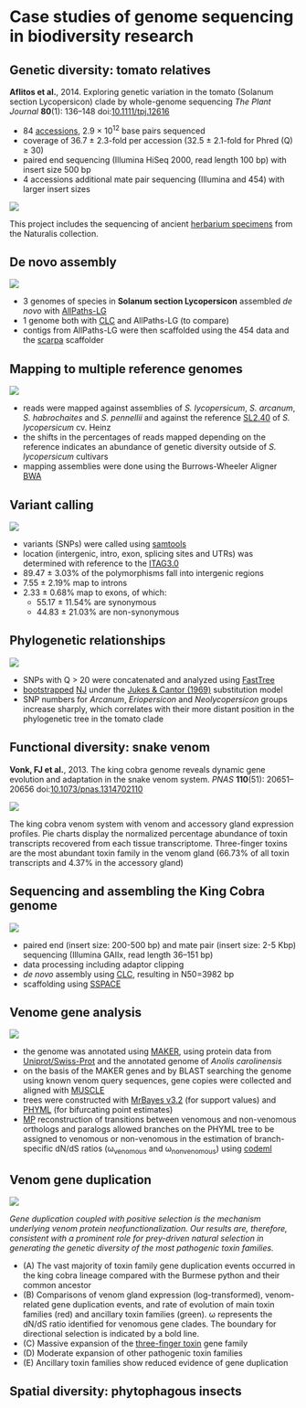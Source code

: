 Case studies of genome sequencing in biodiversity research
==========================================================

Genetic diversity: tomato relatives
-----------------------------------
**Aflitos et al.**, 2014. Exploring genetic variation in the tomato (Solanum section 
Lycopersicon) clade by whole-genome sequencing _The Plant Journal_ **80**(1): 136–148
doi:[10.1111/tpj.12616](http://doi.org/10.1111/tpj.12616)

- 84 [accessions](http://www.tomatogenome.net/accessions.html), 2.9 × 10<sup>12</sup> 
  base pairs sequenced
- coverage of 36.7 ± 2.3-fold per accession (32.5 ± 2.1-fold for Phred (Q) ≥ 30)
- paired end sequencing (Illumina HiSeq 2000, read length 100 bp) with insert size 500 bp 
- 4 accessions additional mate pair sequencing (Illumina and 454) with larger insert sizes

![](lecture3/tomato-accessions.png)

This project includes the sequencing of ancient 
[herbarium specimens](http://www.tomatogenome.net/Naturalis/Collection/index.html) from
the Naturalis collection.

De novo assembly
----------------

![](lecture3/tomato-de-novo-assembly.png)

- 3 genomes of species in **Solanum section Lycopersicon** assembled _de novo_ with
  [AllPaths-LG](http://software.broadinstitute.org/allpaths-lg/blog/)
- 1 genome both with [CLC](http://www.clcbio.com/) and AllPaths-LG (to compare)
- contigs from AllPaths-LG were then scaffolded using the 454 data and the
  [scarpa](http://compbio.cs.toronto.edu/hapsembler/scarpa.html) scaffolder

Mapping to multiple reference genomes
-------------------------------------

![](lecture3/tomato-mapping-assembly.png)

- reads were mapped against assemblies of _S. lycopersicum_, _S. arcanum_, 
  _S. habrochaites_ and _S. pennellii_ and against the reference 
  [SL2.40](https://www.ebi.ac.uk/ena/data/view/GCA_000188115.1) of _S. lycopersicum_ cv. 
  Heinz
- the shifts in the percentages of reads mapped depending on the reference indicates an
  abundance of genetic diversity outside of _S. lycopersicum_ cultivars
- mapping assemblies were done using the Burrows-Wheeler Aligner
  [BWA](http://bio-bwa.sourceforge.net/)

Variant calling
---------------

![](lecture3/tomato-snps.png)

- variants (SNPs) were called using [samtools](http://www.htslib.org/doc/samtools.html)
- location (intergenic, intro, exon, splicing sites and UTRs) was determined with 
  reference to the [ITAG3.0](ftp://ftp.solgenomics.net/tomato_genome/annotation/ITAG3.2_release/)
- 89.47 ± 3.03% of the polymorphisms fall into intergenic regions
- 7.55 ± 2.19% map to introns 
- 2.33 ± 0.68% map to exons, of which:
  - 55.17 ± 11.54% are synonymous 
  - 44.83 ± 21.03% are non-synonymous

Phylogenetic relationships
--------------------------

![](lecture3/tomato-clade.png)

- SNPs with Q > 20 were concatenated and analyzed using
  [FastTree](https://doi.org/10.1371/journal.pone.0009490)
- [bootstrapped](https://en.wikipedia.org/wiki/Bootstrapping_(statistics)) 
  [NJ](https://en.wikipedia.org/wiki/Neighbor_joining) under the 
  [Jukes & Cantor (1969)](https://en.wikipedia.org/wiki/Models_of_DNA_evolution#JC69_model_.28Jukes_and_Cantor.2C_1969.29.5B2.5D)
  substitution model
- SNP numbers for _Arcanum_, _Eriopersicon_ and _Neolycopersicon_ groups increase sharply,
  which correlates with their more distant position in the phylogenetic tree in the tomato 
  clade

Functional diversity: snake venom
---------------------------------

**Vonk, FJ et al.**, 2013. The king cobra genome reveals dynamic gene evolution and 
adaptation in the snake venom system. _PNAS_ **110**(51): 20651–20656
doi:[10.1073/pnas.1314702110](http://doi.org/10.1073/pnas.1314702110)

![](lecture3/cobra-venom.png)

The king cobra venom system with venom and accessory gland expression profiles. Pie 
charts display the normalized percentage abundance of toxin transcripts recovered from 
each tissue transcriptome. Three-finger toxins are the most abundant toxin family in the 
venom gland (66.73% of all toxin transcripts and 4.37% in the accessory gland)

Sequencing and assembling the King Cobra genome
-----------------------------------------------

![](lecture3/cobra-cover.jpg)

- paired end (insert size: 200-500 bp) and mate pair (insert size: 2-5 Kbp) sequencing 
  (Illumina GAIIx, read length 36–151 bp) 
- data processing including adaptor clipping
- _de novo_ assembly using [CLC](http://www.clcbio.com/), resulting in N50=3982 bp
- scaffolding using [SSPACE](https://doi.org/10.1093/bioinformatics/btq683)

Venome gene analysis
--------------------

![](lecture3/anolis_carolinensis.jpg)

- the genome was annotated using [MAKER](www.yandell-lab.org/software/maker.html), using
  protein data from [Uniprot/Swiss-Prot](http://www.uniprot.org/uniprot/?query=reviewed:yes)
  and the annotated genome of _Anolis carolinensis_
- on the basis of the MAKER genes and by BLAST searching the genome using known venom
  query sequences, gene copies were collected and aligned with 
  [MUSCLE](https://www.drive5.com/muscle/)
- trees were constructed with [MrBayes v3.2](http://mrbayes.sourceforge.net/) (for 
  support values) and [PHYML](http://www.atgc-montpellier.fr/phyml/) (for bifurcating
  point estimates)
- [MP](https://en.wikipedia.org/wiki/Maximum_parsimony_(phylogenetics)) reconstruction of
  transitions between venomous and non-venomous orthologs and paralogs allowed branches
  on the PHYML tree to be assigned to venomous or non-venomous in the estimation of 
  branch-specific dN/dS ratios (ω<sub>venomous</sub> and ω<sub>nonvenomous</sub>) using
  [codeml](http://abacus.gene.ucl.ac.uk/software/paml.html)

Venom gene duplication
----------------------

![](lecture3/cobra-duplication.png)

_Gene duplication coupled with positive selection is the mechanism underlying venom 
protein neofunctionalization. Our results are, therefore, consistent with a prominent 
role for prey-driven natural selection in generating the genetic diversity of the most 
pathogenic toxin families._

- (A) The vast majority of toxin family gene duplication events occurred in the king 
  cobra lineage compared with the Burmese python and their common ancestor
- (B) Comparisons of venom gland expression (log-transformed), venom-related gene 
  duplication events, and rate of evolution of main toxin families (red) and ancillary 
  toxin families (green). ω represents the dN/dS ratio identified for venomous gene 
  clades. The boundary for directional selection is indicated by a bold line.
- (C) Massive expansion of the 
  [three-finger toxin](https://en.wikipedia.org/wiki/Three-finger_toxin) gene family
- (D) Moderate expansion of other pathogenic toxin families
- (E) Ancillary toxin families show reduced evidence of gene duplication

Spatial diversity: phytophagous insects
---------------------------------------

